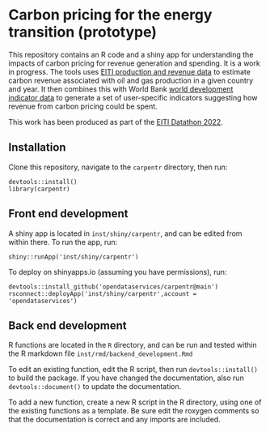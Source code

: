 # Carbon pricing for the energy transition (prototype)

This repository contains an R code and a shiny app for understanding the impacts of carbon pricing for revenue generation and spending. It is a work in progress. The tools uses [EITI production and revenue data](https://eiti.org/open-data) to estimate carbon revenue associated with oil and gas production in a given country and year. It then combines this with World Bank [world development indicator data](https://databank.worldbank.org/source/world-development-indicators) to generate a set of user-specific indicators suggesting how revenue from carbon pricing could be spent.

This work has been produced as part of the [EITI Datathon 2022](https://eiti.org/events/datathon-innovative-solutions-data-driven-energy-transition).

## Installation

Clone this repository, navigate to the `carpentr` directory, then run:

```
devtools::install()
library(carpentr)
```

## Front end development

A shiny app is located in `inst/shiny/carpentr`, and can be edited from within there. To run the app, run:

```
shiny::runApp('inst/shiny/carpentr')
```

To deploy on shinyapps.io (assuming you have permissions), run:

```
devtools::install_github('opendataservices/carpentr@main')
rsconnect::deployApp('inst/shiny/carpentr',account = 'opendataservices')
```

## Back end development

R functions are located in the `R` directory, and can be run and tested within the R markdown file `inst/rmd/backend_development.Rmd`

To edit an existing function, edit the R script, then run `devtools::install()` to build the package. If you have changed the documentation, also run `devtools::document()` to update the documentation.

To add a new function, create a new R script in the R directory, using one of the existing functions as a template. Be sure edit the roxygen comments so that the documentation is correct and any imports are included.
